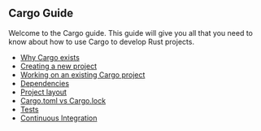 ## Cargo Guide

Welcome to the Cargo guide. This guide will give you all that you need to know
about how to use Cargo to develop Rust projects.

* [Why Cargo exists](02-01-why-cargo-exists.html)
* [Creating a new project](02-02-creating-a-new-project.html)
* [Working on an existing Cargo project](02-03-working-on-an-existing-project.html)
* [Dependencies](02-04-dependencies.html)
* [Project layout](02-05-project-layout.html)
* [Cargo.toml vs Cargo.lock](02-06-cargo-toml-vs-cargo-lock.html)
* [Tests](02-07-tests.html)
* [Continuous Integration](02-08-continuous-integration.html)
